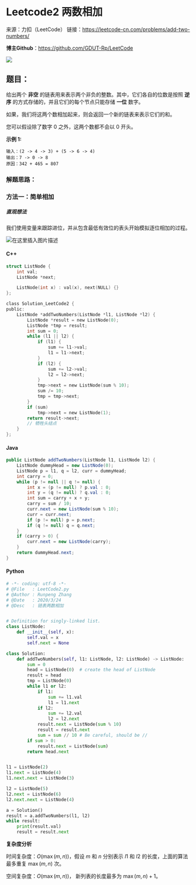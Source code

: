 # Leetcode2 两数相加

来源：力扣（LeetCode）
链接：https://leetcode-cn.com/problems/add-two-numbers/



**博主Github**：<https://github.com/GDUT-Rp/LeetCode>

![](https://img-blog.csdnimg.cn/20190716111029424.png?x-oss-process=image/watermark,type_ZmFuZ3poZW5naGVpdGk,shadow_10,text_aHR0cHM6Ly9ibG9nLmNzZG4ubmV0L3dlaXhpbl80MTczODAzMA==,size_16,color_FFFFFF,t_70)

## 题目：

给出两个 **非空** 的链表用来表示两个非负的整数。其中，它们各自的位数是按照 **逆序** 的方式存储的，并且它们的每个节点只能存储 **一位** 数字。

如果，我们将这两个数相加起来，则会返回一个新的链表来表示它们的和。

您可以假设除了数字 0 之外，这两个数都不会以 0 开头。



**示例 1:**

```
输入：(2 -> 4 -> 3) + (5 -> 6 -> 4)
输出：7 -> 0 -> 8
原因：342 + 465 = 807
```



### 解题思路：

### 方法一：简单相加

##### 直观想法

我们使用变量来跟踪进位，并从包含最低有效位的表头开始模拟逐位相加的过程。

![在这里插入图片描述](https://img-blog.csdnimg.cn/20200324180250967.png)



#### C++

```c
struct ListNode {
    int val;
    ListNode *next;

    ListNode(int x) : val(x), next(NULL) {}
};

class Solution_LeetCode2 {
public:
    ListNode *addTwoNumbers(ListNode *l1, ListNode *l2) {
        ListNode *result = new ListNode(0);
        ListNode *tmp = result;
        int sum = 0;
        while (l1 || l2) {
            if (l1) {
                sum += l1->val;
                l1 = l1->next;
            }
            if (l2) {
                sum += l2->val;
                l2 = l2->next;
            }
            tmp->next = new ListNode(sum % 10);
            sum /= 10;
            tmp = tmp->next;
        }
        if (sum)
            tmp->next = new ListNode(1);
        return result->next;
        // 牺牲头结点
    }
};

```



#### Java

```java
public ListNode addTwoNumbers(ListNode l1, ListNode l2) {
    ListNode dummyHead = new ListNode(0);
    ListNode p = l1, q = l2, curr = dummyHead;
    int carry = 0;
    while (p != null || q != null) {
        int x = (p != null) ? p.val : 0;
        int y = (q != null) ? q.val : 0;
        int sum = carry + x + y;
        carry = sum / 10;
        curr.next = new ListNode(sum % 10);
        curr = curr.next;
        if (p != null) p = p.next;
        if (q != null) q = q.next;
    }
    if (carry > 0) {
        curr.next = new ListNode(carry);
    }
    return dummyHead.next;
}
```



#### Python

```python
# -*- coding: utf-8 -*-
# @File   : LeetCode2.py
# @Author : Runpeng Zhang
# @Date   : 2020/3/24
# @Desc   : 链表两数相加


# Definition for singly-linked list.
class ListNode:
    def __init__(self, x):
        self.val = x
        self.next = None

class Solution:
    def addTwoNumbers(self, l1: ListNode, l2: ListNode) -> ListNode:
        sum = 0
        head = ListNode(0)  # create the head of ListNode
        result = head
        tmp = ListNode(0)
        while l1 or l2:
            if l1:
                sum += l1.val
                l1 = l1.next
            if l2:
                sum += l2.val
                l2 = l2.next
            result.next = ListNode(sum % 10)
            result = result.next
            sum = sum // 10 # Be careful, should be //
        if sum > 0:
            result.next = ListNode(sum)
        return head.next


l1 = ListNode(2)
l1.next = ListNode(4)
l1.next.next = ListNode(3)

l2 = ListNode(5)
l2.next = ListNode(6)
l2.next.next = ListNode(4)

a = Solution()
result = a.addTwoNumbers(l1, l2)
while result:
    print(result.val)
    result = result.next
```

**复杂度分析**

时间复杂度：$O(\max(m, n))$，假设 $m$ 和 $n$ 分别表示 $l1$ 和 $l2$ 的长度，上面的算法最多重复 $\max(m, n)$ 次。

空间复杂度：$O(\max(m, n))$， 新列表的长度最多为 $\max(m,n) + 1$。


